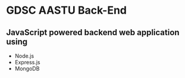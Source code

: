 # GDSC AASTU Back-End
## JavaScript powered backend web application using
- Node.js
- Express.js
- MongoDB
